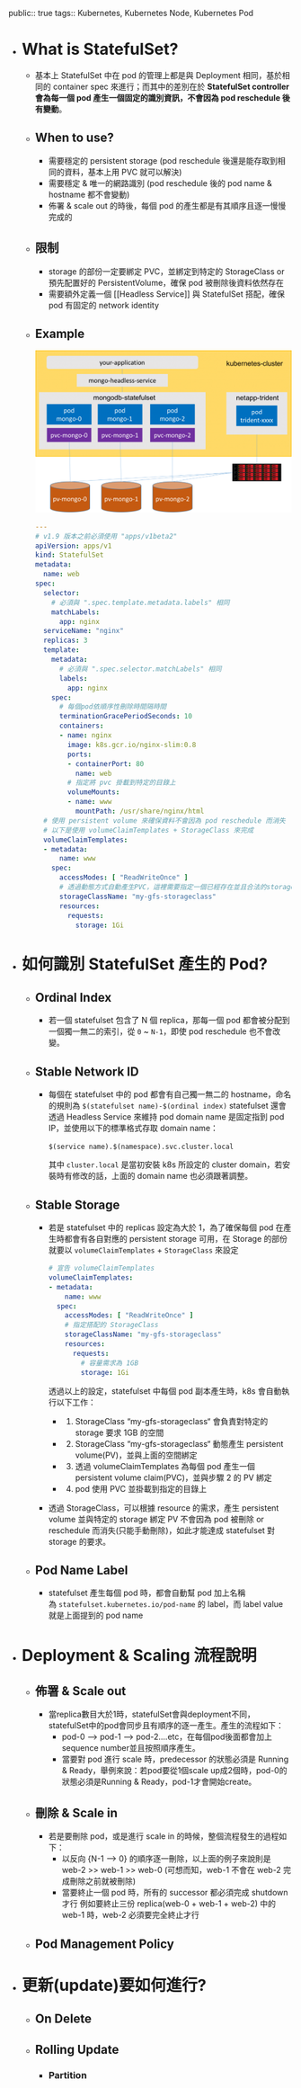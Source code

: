 public:: true
tags:: Kubernetes, Kubernetes Node, Kubernetes Pod

- # What is StatefulSet?
	- 基本上 StatefulSet 中在 pod 的管理上都是與 Deployment 相同，基於相同的 container spec 來進行；而其中的差別在於 **StatefulSet controller 會為每一個 pod 產生一個固定的識別資訊，不會因為 pod reschedule 後有變動**。
	- ## When to use?
		- 需要穩定的 persistent storage (pod reschedule 後還是能存取到相同的資料，基本上用 PVC 就可以解決)
		- 需要穩定 & 唯一的網路識別 (pod reschedule 後的 pod name & hostname 都不會變動)
		- 佈署 & scale out 的時後，每個 pod 的產生都是有其順序且逐一慢慢完成的
	- ## 限制
		- storage 的部份一定要綁定 PVC，並綁定到特定的 StorageClass or 預先配置好的 PersistentVolume，確保 pod 被刪除後資料依然存在
		- 需要額外定義一個 [[Headless Service]] 與 StatefulSet 搭配，確保 pod 有固定的 network identity
	- ## Example
	  ![image.png](../assets/image_1723717561080_0.png)
	  
	  ```yaml
	  ---
	  # v1.9 版本之前必須使用 "apps/v1beta2"
	  apiVersion: apps/v1
	  kind: StatefulSet
	  metadata:
	    name: web
	  spec:
	    selector:
	      # 必須與 ".spec.template.metadata.labels" 相同
	      matchLabels:
	        app: nginx
	    serviceName: "nginx"
	    replicas: 3
	    template:
	      metadata:
	        # 必須與 ".spec.selector.matchLabels" 相同
	        labels:
	          app: nginx
	      spec:
	        # 每個pod依順序性刪除時間隔時間
	        terminationGracePeriodSeconds: 10
	        containers:
	        - name: nginx
	          image: k8s.gcr.io/nginx-slim:0.8
	          ports:
	          - containerPort: 80
	            name: web
	          # 指定將 pvc 掛載到特定的目錄上
	          volumeMounts:
	          - name: www
	            mountPath: /usr/share/nginx/html
	    # 使用 persistent volume 來確保資料不會因為 pod reschedule 而消失
	    # 以下是使用 volumeClaimTemplates + StorageClass 來完成
	    volumeClaimTemplates:
	    - metadata:
	        name: www
	      spec:
	        accessModes: [ "ReadWriteOnce" ]
	        # 透過動態方式自動產生PVC，這裡需要指定一個已經存在並且合法的storageClass
	        storageClassName: "my-gfs-storageclass"
	        resources:
	          requests:
	            storage: 1Gi
	  ```
- # 如何識別 StatefulSet 產生的 Pod?
	- ## Ordinal Index
		- 若一個 statefulset 包含了 N 個 replica，那每一個 pod 都會被分配到一個獨一無二的索引，從 `0` ~ `N-1`，即使 pod reschedule 也不會改變。
	- ## Stable Network ID
		- 每個在 statefulset 中的 pod 都會有自己獨一無二的 hostname，命名的規則為 `$(statefulset name)-$(ordinal index)`
		  statefulset 還會透過 Headless Service 來維持 pod domain name 是固定指到 pod IP，並使用以下的標準格式存取 domain name：
		  
		  `$(service name).$(namespace).svc.cluster.local`
		  
		  其中 `cluster.local` 是當初安裝 k8s 所設定的 cluster domain，若安裝時有修改的話，上面的 domain name 也必須跟著調整。
	- ## Stable Storage
		- 若是 statefulset 中的 replicas 設定為大於 1，為了確保每個 pod 在產生時都會有各自對應的 persistent storage 可用，在 Storage 的部份就要以 `volumeClaimTemplates` + `StorageClass` 來設定
		  
		  
		  ```yaml
		  # 宣告 volumeClaimTemplates
		  volumeClaimTemplates:
		  - metadata:
		      name: www
		    spec:
		      accessModes: [ "ReadWriteOnce" ]
		      # 指定搭配的 StorageClass
		      storageClassName: "my-gfs-storageclass"
		      resources:
		        requests:
		          # 容量需求為 1GB
		          storage: 1Gi
		  ```
		  
		  透過以上的設定，statefulset 中每個 pod 副本產生時，k8s 會自動執行以下工作：
			- 1. StorageClass “my-gfs-storageclass“ 會負責對特定的 storage 要求 1GB 的空間
			- 2. StorageClass “my-gfs-storageclass“ 動態產生 persistent volume(PV)，並與上面的空間綁定
			- 3. 透過 volumeClaimTemplates 為每個 pod 產生一個 persistent volume claim(PVC)，並與步驟 2 的 PV 綁定
			- 4. pod 使用 PVC 並掛載到指定的目錄上
		- 透過 StorageClass，可以根據 resource 的需求，產生 persistent volume 並與特定的 storage 綁定
		  PV 不會因為 pod 被刪除 or reschedule 而消失(只能手動刪除)，如此才能達成 statefulset 對 storage 的要求。
	- ## Pod Name Label
		- statefulset 產生每個 pod 時，都會自動幫 pod 加上名稱為 `statefulset.kubernetes.io/pod-name` 的 label，而 label value 就是上面提到的 pod name
- # Deployment & Scaling 流程說明
	- ## 佈署 & Scale out
		- 當replica數目大於1時，statefulSet會與deployment不同，statefulSet中的pod會同步且有順序的逐一產生。產生的流程如下：
			- pod-0 —> pod-1 —> pod-2....etc，在每個pod後面都會加上sequence number並且按照順序產生。
			- 當要對 pod 進行 scale 時，predecessor 的狀態必須是 Running & Ready，舉例來說：若pod要從1個scale up成2個時，pod-0的狀態必須是Running & Ready，pod-1才會開始create。
	- ## 刪除 & Scale in
		- 若是要刪除 pod，或是進行 scale in 的時候，整個流程發生的過程如下：
			- 以反向 {N-1 –> 0} 的順序逐一刪除，以上面的例子來說則是 web-2 >> web-1 >> web-0 (可想而知，web-1 不會在 web-2 完成刪除之前就被刪除)
			- 當要終止一個 pod 時，所有的 successor 都必須完成 shutdown 才行
			  例如要終止三份 replica(web-0 + web-1 + web-2) 中的 web-1 時，web-2 必須要完全終止才行
	- ## Pod Management Policy
- # 更新(update)要如何進行?
	- ## On Delete
	- ## Rolling Update
		- ### Partition